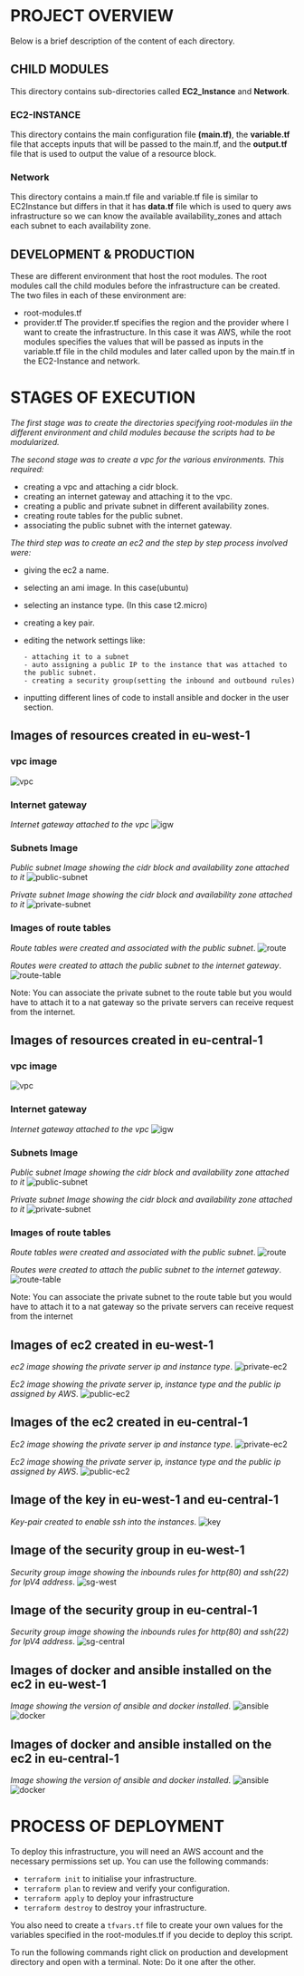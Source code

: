 # PROJECT OVERVIEW

Below is a brief description of the content of each directory. 

## CHILD MODULES
This directory contains sub-directories called **EC2_Instance** and **Network**.

### EC2-INSTANCE
This directory contains the main configuration file **(main.tf)**, the **variable.tf** file that accepts inputs that will be passed to the main.tf, and the **output.tf** file that is used to output the value of a resource block.

### Network 
This directory contains a main.tf file and variable.tf file is similar to EC2Instance but differs in that it has **data.tf** file which is used to query aws infrastructure so we can know the available availability_zones and attach each subnet to each availability zone.

## DEVELOPMENT & PRODUCTION
These are different environment that host the root modules. The root modules call the child modules before the infrastructure can be created. The two files in each of these environment are:
  - root-modules.tf
  - provider.tf
The provider.tf specifies the region and the provider where I want to create the infrastructure. In this case it was AWS, while the root modules specifies the values that will be passed as inputs in the variable.tf file in the child modules and later called upon by the main.tf in the EC2-Instance and network.


# STAGES OF EXECUTION
*The first stage was to create the directories specifying root-modules iin the different environment and child modules because the scripts had to be modularized.*

*The second stage was to create a vpc for the various environments. This required:*
- creating a vpc and attaching a cidr block.
- creating an internet gateway and attaching it to the vpc.
- creating a public and private subnet in different availability zones.
- creating route tables for the public subnet.
- associating the public subnet with the internet gateway.

*The third step was to create an ec2 and the step by step process involved were:*
- giving the ec2 a name.
- selecting an ami image. In this case(ubuntu)
- selecting an instance type. (In this case t2.micro)
- creating a key pair.
- editing the network settings like:
      
      - attaching it to a subnet
      - auto assigning a public IP to the instance that was attached to the public subnet.
      - creating a security group(setting the inbound and outbound rules)
- inputting different lines of code to install ansible and docker in the user section.



## Images of resources created in eu-west-1
### vpc image
![vpc](./images/vpc-west.png)

### Internet gateway
*Internet gateway attached to the vpc*
![igw](./images/igw-west.png)

### Subnets Image 
*Public subnet Image showing the cidr block and availability zone attached to it*
![public-subnet](./images/subnet-west.png)

*Private subnet Image showing the cidr block and availability zone attached to it*
![private-subnet](./images/private-subnet-west.png)

### Images of route tables
*Route tables were created and associated with the public subnet*.
![route](./images/subnetbassociation-west.png)

*Routes were created to attach the public subnet to the internet gateway*.
![route-table](./images/subnet%20route-west.png)

Note: You can associate the private subnet to the route table but you would have to attach it to a nat gateway so the private servers can receive request from the internet.


## Images of resources created in eu-central-1
### vpc image
![vpc](./images/vpc-central.png)

### Internet gateway
*Internet gateway attached to the vpc*
![igw](./images/igw-central.png)

### Subnets Image 
*Public subnet Image showing the cidr block and availability zone attached to it*
![public-subnet](./images/public-subnet-central.png)

*Private subnet Image showing the cidr block and availability zone attached to it*
![private-subnet](./images/private-subnet-central.png)

### Images of route tables
*Route tables were created and associated with the public subnet*.
![route](./images/subnetbassociation-central.png)

*Routes were created to attach the public subnet to the internet gateway*.
![route-table](./images/route-central.png)

Note: You can associate the private subnet to the route table but you would have to attach it to a nat gateway so the private servers can receive request from the internet


## Images of ec2 created in eu-west-1
*ec2 image showing the private server ip and instance type*.
![private-ec2](./images/ec2-private-west.png)

*Ec2 image showing the private server ip, instance type and the public ip assigned by AWS*.
![public-ec2](./images/ec2-public-west.png)

## Images of the ec2 created in eu-central-1
*Ec2 image showing the private server ip and instance type*.
![private-ec2](./images/private%20ec2-central.png)

*Ec2 image showing the private server ip, instance type and the public ip assigned by AWS*.
![public-ec2](./images/public-ec2-central.png)


## Image of the key in eu-west-1 and eu-central-1
*Key-pair created to enable ssh into the instances*.
![key](./images/key-pair-west.png)

## Image of the security group in eu-west-1
*Security group image showing the inbounds rules for http(80) and ssh(22) for IpV4 address*.
![sg-west](./images/sg-west.png)

## Image of the security group in eu-central-1
*Security group image showing the inbounds rules for http(80) and ssh(22) for IpV4 address*.
![sg-central](./images/sg-central.png)

## Images of docker and ansible installed on the ec2 in eu-west-1
*Image showing the version of ansible and docker installed*.
![ansible](./images/ansible-version-west.png)
![docker](./images/docker-version-west.png)

## Images of docker and ansible installed on the ec2 in eu-central-1
*Image showing the version of ansible and docker installed*.
![ansible](./images/ansible-version-central.png)
![docker](./images/docker-version-central.png)



# PROCESS OF DEPLOYMENT
To deploy this infrastructure, you will need an AWS account and the necessary permissions set up.
You can use the following commands:
- `terraform init` to initialise your infrastructure.
- `terraform plan` to review and verify your configuration.
- `terraform apply` to deploy your infrastructure
- `terraform destroy` to destroy your infrastructure.

You also need to create a `tfvars.tf` file to create your own values for the variables specified in the root-modules.tf if you decide to deploy this script.

To run the following commands right click on production and development directory and open with a terminal. Note: Do it one after the other.


